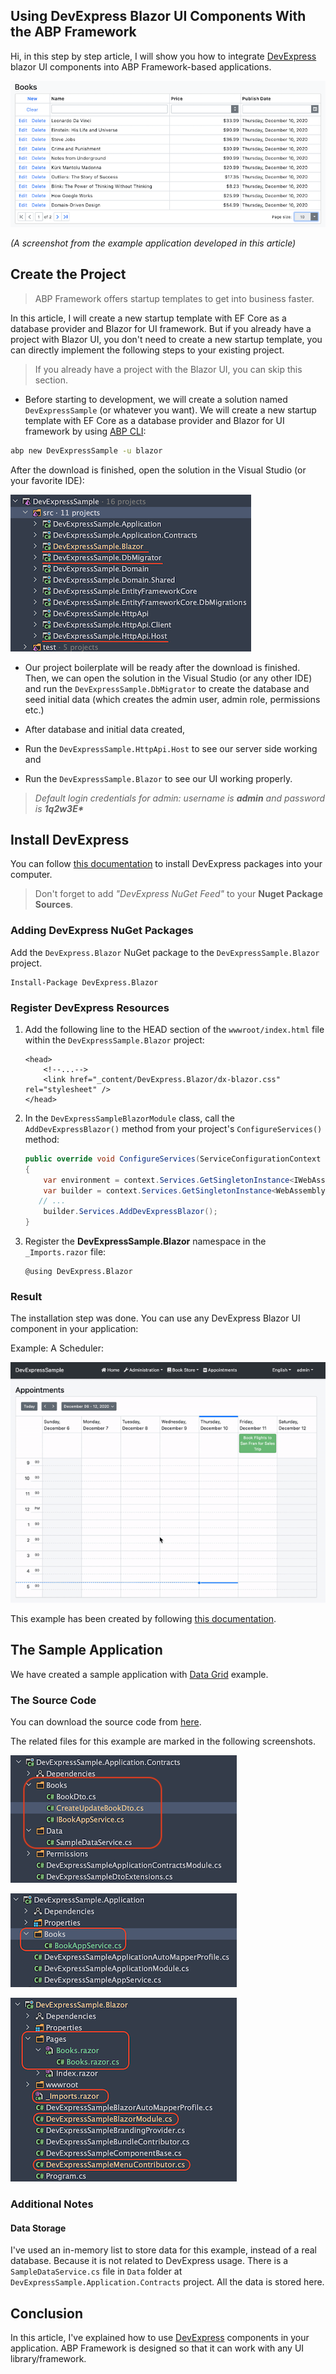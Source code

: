 ## Using DevExpress Blazor UI Components With the ABP Framework

Hi, in this step by step article, I will show you how to integrate [DevExpress](https://demos.devexpress.com/blazor/) blazor UI components into ABP Framework-based applications.

![both-example-result](both-example-result.png)

*(A screenshot from the example application developed in this article)*

## Create the Project

> ABP Framework offers startup templates to get into business faster.

In this article, I will create a new startup template with EF Core as a database provider and Blazor for UI framework. But if you already have a project with Blazor UI, you don't need to create a new startup template, you can directly implement the following steps to your existing project.

> If you already have a project with the Blazor UI, you can skip this section.

* Before starting to development, we will create a solution named `DevExpressSample` (or whatever you want). We will create a new startup template with EF Core as a database provider and Blazor for UI framework by using [ABP CLI](https://docs.abp.io/en/abp/latest/CLI):

````bash
abp new DevExpressSample -u blazor
````

After the download is finished, open the solution in the Visual Studio (or your favorite IDE):

![initial-project](initial-project.png)

* Our project boilerplate will be ready after the download is finished. Then, we can open the solution in the Visual Studio (or any other IDE) and run the `DevExpressSample.DbMigrator` to create the database and seed initial data (which creates the admin user, admin role, permissions etc.)

* After database and initial data created,
* Run the `DevExpressSample.HttpApi.Host` to see our server side working and 
* Run the `DevExpressSample.Blazor` to see our UI working properly.

> _Default login credentials for admin: username is **admin** and password is **1q2w3E\***_

## Install DevExpress

You can follow [this documentation](https://docs.devexpress.com/Blazor/401986/getting-started/install-components-and-create-an-application/without-devexpress-installer/microsoft-templates) to install DevExpress packages into your computer.

> Don't forget to add _"DevExpress NuGet Feed"_ to your **Nuget Package Sources**.

### Adding DevExpress NuGet Packages

Add the `DevExpress.Blazor` NuGet package to the `DevExpressSample.Blazor` project.

```
Install-Package DevExpress.Blazor
```

### Register DevExpress Resources

1. Add the following line to the HEAD section of the `wwwroot/index.html` file within the `DevExpressSample.Blazor` project:

   ```Razor
   <head>
       <!--...-->
       <link href="_content/DevExpress.Blazor/dx-blazor.css" rel="stylesheet" />
   </head>
   ```

2. In the `DevExpressSampleBlazorModule` class, call the `AddDevExpressBlazor()` method from your project's `ConfigureServices()` method:

   ```csharp
   public override void ConfigureServices(ServiceConfigurationContext context)
   {
       var environment = context.Services.GetSingletonInstance<IWebAssemblyHostEnvironment>();
       var builder = context.Services.GetSingletonInstance<WebAssemblyHostBuilder>();
   	  // ...
       builder.Services.AddDevExpressBlazor();
   }
   ```

3. Register the **DevExpressSample.Blazor** namespace in the `_Imports.razor` file:

   ```Razor
   @using DevExpress.Blazor
   ```

### Result

The installation step was done. You can use any DevExpress Blazor UI component in your application:

Example:  A Scheduler: 

![sample-appointment](sample-appointment.gif)

This example has been created by following [this documentation](https://demos.devexpress.com/blazor/SchedulerViewTypes).

## The Sample Application

We have created a sample application with [Data Grid](https://docs.devexpress.com/Blazor/DevExpress.Blazor.DxDataGrid-1) example.

### The Source Code

You can download the source code from [here](https://github.com/abpframework/abp-samples/tree/master/DevExpress-Blazor).

The related files for this example are marked in the following screenshots.

![data-grid-app-contract](data-grid-app-contract.png)

![data-grid-application](data-grid-application.png)

![data-grid-web](data-grid-blazor.png)

### Additional Notes

#### Data Storage

I've used an in-memory list to store data for this example, instead of a real database. Because it is not related to DevExpress usage. There is a `SampleDataService.cs` file in `Data` folder at `DevExpressSample.Application.Contracts` project. All the data is stored here.

## Conclusion

In this article, I've explained how to use [DevExpress](https://www.devexpress.com/blazor/) components in your application. ABP Framework is designed so that it can work with any UI library/framework.
